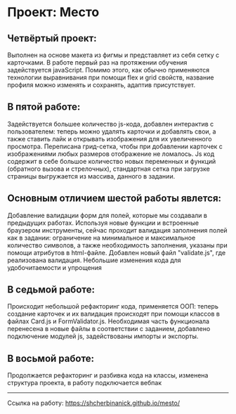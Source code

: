 # Проект: Место

## Четвёртый проект: 

Выполнен на основе макета из фигмы и представляет из себя сетку с карточками. В работе первый раз на протяжении обучения задействуется javaScript. Помимо этого, как обычно применяются технологии выравнивания при помощи flex и grid свойств, название профиля можно изменять и сохранять, адаптив присутствует.

## В пятой работе:

Задействуется большее количество js-кода, добавлен интерактив с пользователем: теперь можно удалять карточки и добавлять свои, а также ставить лайк и открывать изображения для их увеличенного просмотра. Переписана грид-сетка, чтобы при добавлении карточек с изображениями любых размеров отображение не ломалось. Js код содержит в себе большое количество новых переменных и функций (обратного вызова и стрелочных), стандартная сетка при загрузке страницы выгружается из массива, данного в задании.

## Основным отличием шестой работы явлется:

Добавление валидации форм для полей, которые мы создавали в предыдущих работах. Используя новые функции и встроенные браузером инструменты, сейчас проходит валидация заполнения полей как в задании: ограничение на минимальное и максимальное количество символов, а также необходимость заполнения, указаны при помощи атрибутов в html-файле. Добавлен новый файл "validate.js", где реализована валидация. Небольшие изменения кода для удобочитаемости и упрощения

## В седьмой работе: 

Происходит небольшой рефакторинг кода, применяется ООП: теперь создание карточек и их валидация происходят при помощи классов в файлах Card.js и FormValidator.js. Необходимая часть функционала перенесена в новые файлы в соответствии с заданием, добавлено подключение модулей js, задействованы импорты и экспорты.

## В восьмой работе: 

Продолжается рефакторинг и разбивка кода на классы, изменена структура проекта, в работу подключается вебпак

---
Ссылка на работу: https://shcherbinanick.github.io/mesto/

